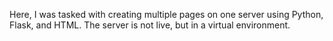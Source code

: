Here, I was tasked with creating multiple pages on one server using Python, Flask, and HTML. The server is not live, but in a virtual environment.
